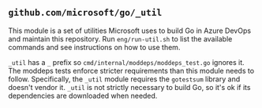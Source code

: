 ## `github.com/microsoft/go/_util`

This module is a set of utilities Microsoft uses to build Go in Azure DevOps and
maintain this repository. Run `eng/run-util.sh` to list the available
commands and see instructions on how to use them.

`_util` has a `_` prefix so `cmd/internal/moddeps/moddeps_test.go` ignores it.
The moddeps tests enforce stricter requirements than this module needs to
follow. Specifically, the `_util` module requires the `gotestsum` library and
doesn't vendor it. `_util` is not strictly necessary to build Go, so it's ok if
its dependencies are downloaded when needed.
